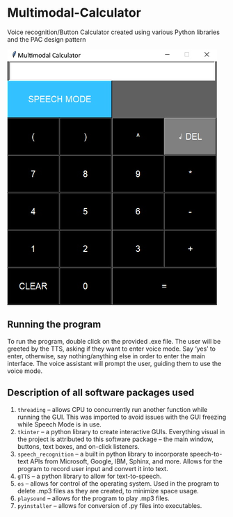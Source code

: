 # Multimodal-Calculator
Voice recognition/Button Calculator created using various Python libraries and the PAC design pattern

![Screenshot](https://github.com/JunWonOh/Multimodal-Calculator/blob/master/Multi-modal%20Calculator/screenshots/01.jpg)

## Running the program
To run the program, double click on the provided .exe file. The user will be greeted by the TTS, asking if they want to enter voice mode. Say ‘yes’ to enter, otherwise, say nothing/anything else in order to enter the main interface. The voice assistant will prompt the user, guiding them to use the voice mode.

## Description of all software packages used
1.	```threading``` – allows CPU to concurrently run another function while running the GUI. This was imported to avoid issues with the GUI freezing while Speech Mode is in use.
2.	```tkinter``` – a python library to create interactive GUIs. Everything visual in the project is attributed to this software package – the main window, buttons, text boxes, and on-click listeners.
3.	```speech_recognition``` – a built in python library to incorporate speech-to-text APIs from Microsoft, Google, IBM, Sphinx, and more. Allows for the program to record user input and convert it into text.
4.	```gTTS``` – a python library to allow for text-to-speech.
5.	```os``` – allows for control of the operating system. Used in the program to delete .mp3 files as they are created, to minimize space usage.
6.	```playsound``` – allows for the program to play .mp3 files.
7.	```pyinstaller``` – allows for conversion of .py files into executables.
